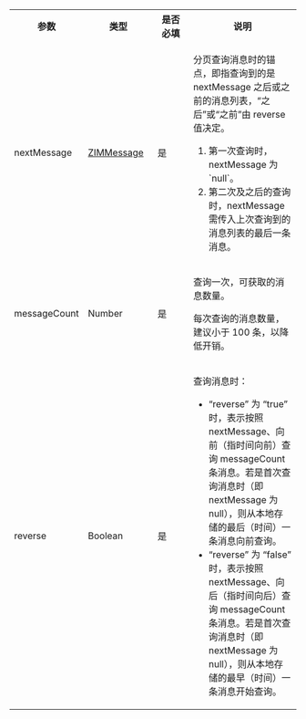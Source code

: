<table>
  <colgroup>
    <col width="20%">
    <col width="25%">
    <col width="15%">
    <col width="40%">
  </colgroup>
<tbody><tr>
<th>参数</th>
<th>类型</th>
<th>是否必填</th>
<th>说明</th>
</tr>
<tr>
<td>nextMessage</td>
<td><a href="@-ZIMMessage">ZIMMessage</a></td>
<td>是</td>
<td><p>分页查询消息时的锚点，即指查询到的是 nextMessage 之后或之前的消息列表，“之后”或“之前”由 reverse 值决定。

<ol><li>第一次查询时，nextMessage 为 `null`。</li>
<li>第二次及之后的查询时，nextMessage 需传入上次查询到的消息列表的最后一条消息。</li></ol></td>
</tr>
<tr>
<td>messageCount</td>
<td>Number</td>
<td>是</td>
<td><p>查询一次，可获取的消息数量。</p><p>每次查询的消息数量，建议小于 100 条，以降低开销。</p></td>
</tr>
<tr>
<td>reverse</td>
<td>Boolean</td>
<td>是</td>
<td><p>查询消息时：</p><ul><li>“reverse” 为 “true” 时，表示按照 nextMessage、向前（指时间向前）查询 messageCount 条消息。若是首次查询消息时（即 nextMessage 为 null），则从本地存储的最后（时间）一条消息向前查询。</li><li>“reverse” 为 “false” 时，表示按照 nextMessage、向后（指时间向后）查询 messageCount 条消息。若是首次查询消息时（即 nextMessage 为 null），则从本地存储的最早（时间）一条消息开始查询。</li></ul></td>
</tr>
</tbody></table>


